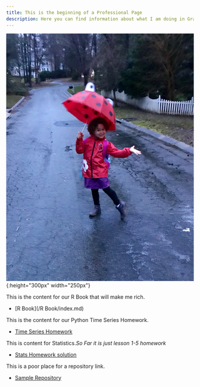 ```yaml
---
title: This is the beginning of a Professional Page
description: Here you can find information about what I am doing in Graduate School and about the courses I teach.
---
```

![My Picture](/pics/T.jpg){:height="300px" width="250px"}

This is the content for our R Book that will make me rich.
- [R Book](/R Book/index.md)

This is the content for our Python Time Series Homework.
- [Time Series Homework](/Timeseries/index.md)

This is content for Statistics.*So Far it is just lesson 1-5 homework*
- [Stats Homework solution](/Statistics/index.md)

This is a poor place for a repository link.
- [Sample Repository](https://github.com/bmarlin96/sample)
